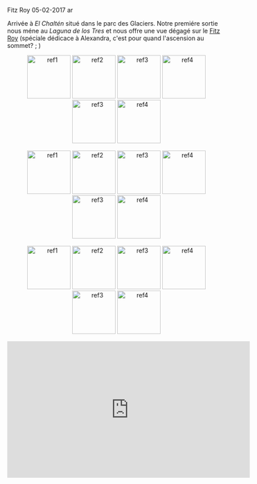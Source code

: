 Fitz Roy
05-02-2017
ar

Arrivée à *El Chaltén* situé dans le parc des Glaciers. Notre premiére sortie nous méne au *Laguna de los Tres* et nous offre une vue dégagé sur le [Fitz Roy](https://fr.wikipedia.org/wiki/Fitz_Roy) (spéciale dédicace à Alexandra, c'est pour quand l'ascension au sommet? ; )

<p style="text-align:center">
  <img src='{{ imgThumb "1.jpg"}}' data-image-opened='{{img "1.jpg" }}' class="image" alt="ref1" style="height:100px"/>
  <img src='{{ imgThumb "2.jpg"}}' data-image-opened='{{img "2.jpg" }}' class="image" alt="ref2" style="width:100px"/>
  <img src='{{ imgThumb "3.jpg"}}' data-image-opened='{{img "3.jpg" }}' class="image" alt="ref3" style="width:100px"/>
  <img src='{{ imgThumb "4.jpg"}}' data-image-opened='{{img "4.jpg" }}' class="image" alt="ref4" style="width:100px"/>
  <img src='{{ imgThumb "5.jpg"}}' data-image-opened='{{img "5.jpg" }}' class="image" alt="ref3" style="width:100px"/>
  <img src='{{ imgThumb "6.jpg"}}' data-image-opened='{{img "6.jpg" }}' class="image" alt="ref4" style="width:100px"/>
</p>

<p style="text-align:center">
  <img src='{{ imgThumb "7.jpg"}}' data-image-opened='{{img "7.jpg" }}' class="image" alt="ref1" style="width:100px"/>
  <img src='{{ imgThumb "8.jpg"}}' data-image-opened='{{img "8.jpg" }}' class="image" alt="ref2" style="width:100px"/>
  <img src='{{ imgThumb "9.jpg"}}' data-image-opened='{{img "9.jpg" }}' class="image" alt="ref3" style="width:100px"/>
  <img src='{{ imgThumb "10.jpg"}}' data-image-opened='{{img "10.jpg" }}' class="image" alt="ref4" style="width:100px"/>
  <img src='{{ imgThumb "11.jpg"}}' data-image-opened='{{img "11.jpg" }}' class="image" alt="ref3" style="width:100px"/>
  <img src='{{ imgThumb "12.jpg"}}' data-image-opened='{{img "12.jpg" }}' class="image" alt="ref4" style="width:100px"/>
</p>

<p style="text-align:center">
  <img src='{{ imgThumb "13.jpg"}}' data-image-opened='{{img "13.jpg" }}' class="image" alt="ref1" style="width:100px"/>
  <img src='{{ imgThumb "14.jpg"}}' data-image-opened='{{img "14.jpg" }}' class="image" alt="ref2" style="width:100px"/>
  <img src='{{ imgThumb "15.jpg"}}' data-image-opened='{{img "15.jpg" }}' class="image" alt="ref3" style="width:100px"/>
  <img src='{{ imgThumb "16.jpg"}}' data-image-opened='{{img "16.jpg" }}' class="image" alt="ref4" style="width:100px"/>
  <img src='{{ imgThumb "17.jpg"}}' data-image-opened='{{img "17.jpg" }}' class="image" alt="ref3" style="width:100px"/>
  <img src='{{ imgThumb "18.jpg"}}' data-image-opened='{{img "18.jpg" }}' class="image" alt="ref4" style="width:100px"/>
</p>

<div style="text-align:center">
  <iframe width="560" height="315" src="https://www.youtube.com/embed/xv0LHjZuBWQ" frameborder="0" allowfullscreen></iframe>
</div>
